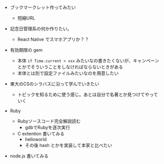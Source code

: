 - ブックマークレット作ってみたい
  - 短縮URL
- 記念日管理系の何か作りたい。
  - React Native でスマホアプリか？？
- 有効期限の gem
  - 本体 `if Time.current > xxx` みたいなの書きたくないが、キャンペーンとかでそういうことをしなければならないときがある
  - 本体とは別で設定ファイルみたいなのを用意したい
- 東大のCSのシラバスに沿って学んでいきたい
  - トピックを知るために使う感じ。あとは自分で名著とか見つけてやっていく

- Ruby
  - Rubyソースコード完全解説読む
    - gdbでRubyを逐次実行
  - C extention 書いてみる
    - helloworld
    - その後 hash とかを実装して本家と比べたい

- node.js 書いてみる
